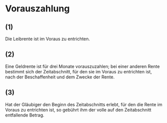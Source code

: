 # Vorauszahlung



## (1)

 Die Leibrente ist im Voraus zu entrichten.

## (2)

 Eine Geldrente ist für drei Monate vorauszuzahlen; bei einer anderen Rente bestimmt sich der Zeitabschnitt, für den sie im Voraus zu entrichten ist, nach der Beschaffenheit und dem Zwecke der Rente.

## (3)

 Hat der Gläubiger den Beginn des Zeitabschnitts erlebt, für den die Rente im Voraus zu entrichten ist, so gebührt ihm der volle auf den Zeitabschnitt entfallende Betrag. 

